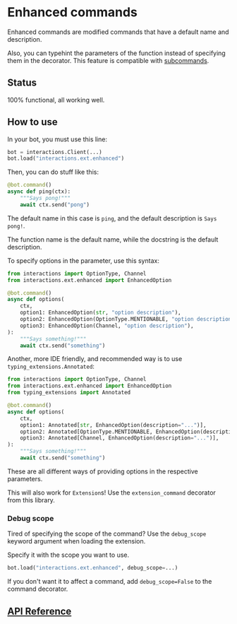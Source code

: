 # Enhanced commands

Enhanced commands are modified commands that have a default name and description.

Also, you can typehint the parameters of the function instead of specifying them in the decorator. This feature is compatible with [subcommands](./Subcommands).

## Status

100% functional, all working well.

## How to use

In your bot, you must use this line:

```py
bot = interactions.Client(...)
bot.load("interactions.ext.enhanced")
```

Then, you can do stuff like this:

```py
@bot.command()
async def ping(ctx):
    """Says pong!"""
    await ctx.send("pong")
```

The default name in this case is `ping`, and the default description is `Says pong!`.

The function name is the default name, while the docstring is the default description.

To specify options in the parameter, use this syntax:

```py
from interactions import OptionType, Channel
from interactions.ext.enhanced import EnhancedOption

@bot.command()
async def options(
    ctx,
    option1: EnhancedOption(str, "option description"),
    option2: EnhancedOption(OptionType.MENTIONABLE, "option description"),
    option3: EnhancedOption(Channel, "option description"),
):
    """Says something!"""
    await ctx.send("something")
```

Another, more IDE friendly, and recommended way is to use `typing_extensions.Annotated`:

```py
from interactions import OptionType, Channel
from interactions.ext.enhanced import EnhancedOption
from typing_extensions import Annotated

@bot.command()
async def options(
    ctx,
    option1: Annotated[str, EnhancedOption(description="...")],
    option2: Annotated[OptionType.MENTIONABLE, EnhancedOption(description="...")],
    option3: Annotated[Channel, EnhancedOption(description="...")],
):
    """Says something!"""
    await ctx.send("something")
```

These are all different ways of providing options in the respective parameters.

This will also work for `Extension`s! Use the `extension_command` decorator from this library.

### Debug scope

Tired of specifying the scope of the command? Use the `debug_scope` keyword argument when loading the extension.

Specify it with the scope you want to use.

```py
bot.load("interactions.ext.enhanced", debug_scope=...)
```

If you don't want it to affect a command, add `debug_scope=False` to the command decorator.

## [API Reference](./API-Reference#enhanced-commands)
